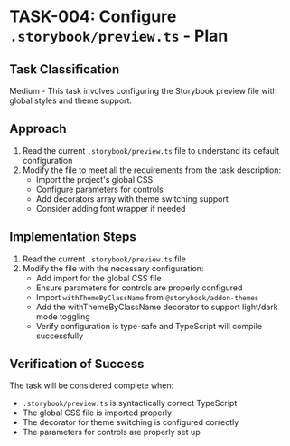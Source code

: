 # TASK-004: Configure `.storybook/preview.ts` - Plan

## Task Classification

Medium - This task involves configuring the Storybook preview file with global styles and theme support.

## Approach

1. Read the current `.storybook/preview.ts` file to understand its default configuration
2. Modify the file to meet all the requirements from the task description:
   - Import the project's global CSS
   - Configure parameters for controls
   - Add decorators array with theme switching support
   - Consider adding font wrapper if needed

## Implementation Steps

1. Read the current `.storybook/preview.ts` file
2. Modify the file with the necessary configuration:
   - Add import for the global CSS file
   - Ensure parameters for controls are properly configured
   - Import `withThemeByClassName` from `@storybook/addon-themes`
   - Add the withThemeByClassName decorator to support light/dark mode toggling
   - Verify configuration is type-safe and TypeScript will compile successfully

## Verification of Success

The task will be considered complete when:

- `.storybook/preview.ts` is syntactically correct TypeScript
- The global CSS file is imported properly
- The decorator for theme switching is configured correctly
- The parameters for controls are properly set up
